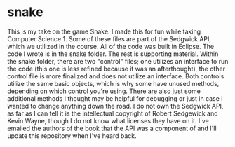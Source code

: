 # snake
This is my take on the game Snake. I made this for fun while taking Computer Science 1. Some of these 
files are part of the Sedgwick API, which we utilized in the course. All of the code was built in 
Eclipse. The code I wrote is in the snake folder. The rest is supporting material. Within the snake 
folder, there are two "control" files; one utilizes an interface to run the code (this one is less 
refined because it was an afterthought), the other control file is more finalized and does not utilize 
an interface. Both controls utilize the same basic objects, which is why some have unused methods, 
depending on which control you're using. There are also just some additional methods I thought may be 
helpful for debugging or just in case I wanted to change anything down the road. I do not own the 
Sedgwick API, as far as I can tell it is the intellectual copyright of Robert Sedgewick and Kevin 
Wayne, though I do not know what licenses they have on it. I've emailed the authors of the book that 
the API was a component of and I'll update this repository when I've heard back.
